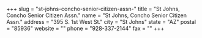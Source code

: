 +++
slug = "st-johns-concho-senior-citizen-assn-"
title = "St Johns, Concho Senior Citizen Assn."
name = "St Johns, Concho Senior Citizen Assn."
address = "395 S. 1st West St."
city = "St Johns"
state = "AZ"
postal = "85936"
website = ""
phone = "928-337-2144"
fax = ""
+++

